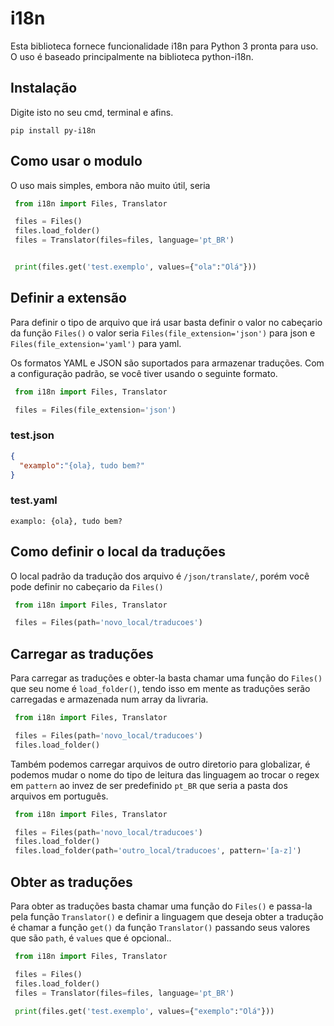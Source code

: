 # i18n

Esta biblioteca fornece funcionalidade i18n para Python 3 pronta para uso. 
O uso é baseado principalmente na biblioteca python-i18n.


## Instalação

Digite isto no seu cmd, terminal e afins.

    pip install py-i18n

## Como usar o modulo

O uso mais simples, embora não muito útil, seria

```py
 from i18n import Files, Translator

 files = Files()
 files.load_folder()
 files = Translator(files=files, language='pt_BR')


 print(files.get('test.exemplo', values={"ola":"Olá"}))
```


## Definir a extensão

Para definir o tipo de arquivo que irá usar basta definir o valor no cabeçario da função  ``Files()`` o valor seria ``Files(file_extension='json')`` para json e ``Files(file_extension='yaml')`` para yaml.

Os formatos YAML e JSON são suportados para armazenar traduções. Com a configuração padrão, se você tiver usando o seguinte formato.


```py
 from i18n import Files, Translator

 files = Files(file_extension='json')
```

### test.json

```json
{
  "examplo":"{ola}, tudo bem?"
}
```
### test.yaml

    examplo: {ola}, tudo bem?

## Como definir o local da traduções

O local padrão da tradução dos arquivo é ``/json/translate/``, porém você pode
definir no cabeçario da ``Files()``

```py
 from i18n import Files, Translator

 files = Files(path='novo_local/traducoes')
```

## Carregar as traduções

Para carregar as traduções e obter-la basta chamar uma função do ``Files()``
que seu nome é ``load_folder()``, tendo isso em mente as traduções serão carregadas e armazenada num array da livraria.

```py
 from i18n import Files, Translator

 files = Files(path='novo_local/traducoes')
 files.load_folder()
```
Também podemos carregar arquivos de outro diretorio para globalizar, é podemos mudar o nome do tipo de leitura das linguagem ao trocar o regex em ``pattern``
ao invez de ser predefinido ``pt_BR`` que seria a pasta dos arquivos em português.

```py
 from i18n import Files, Translator

 files = Files(path='novo_local/traducoes')
 files.load_folder()
 files.load_folder(path='outro_local/traducoes', pattern='[a-z]')
```


## Obter as traduções

Para obter as traduções basta chamar uma função do ``Files()``
e passa-la pela função ``Translator()`` e definir a linguagem que deseja obter a tradução é chamar a função ``get()`` da função ``Translator()`` passando seus valores que são ``path``, é ``values`` que é opcional..

```py
 from i18n import Files, Translator

 files = Files()
 files.load_folder()
 files = Translator(files=files, language='pt_BR')
 
 print(files.get('test.exemplo', values={"exemplo":"Olá"}))
```
